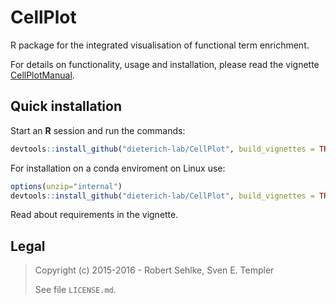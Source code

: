 # CellPlot

R package for the integrated visualisation of functional term enrichment.

For details on functionality, usage and installation, please read the vignette
[CellPlotManual][cpman].

## Quick installation

Start an **R** session and run the commands:

```r
devtools::install_github("dieterich-lab/CellPlot", build_vignettes = TRUE)
```
For installation on a conda enviroment on Linux use:

```r
options(unzip="internal") 
devtools::install_github("dieterich-lab/CellPlot", build_vignettes = TRUE)
```

Read about requirements in the vignette.

## Legal

> Copyright (c) 2015-2016 - Robert Sehlke, Sven E. Templer
> 
> See file `LICENSE.md`.

[cpman]: http://htmlpreview.github.io/?https://github.com/dieterich-lab/CellPlot/blob/master/vignettes/CellPlotManual.html
[cpmanpdf]: https://github.com/dieterich-lab/CellPlot/blob/master/vignettes/CellPlotManual.pdf
